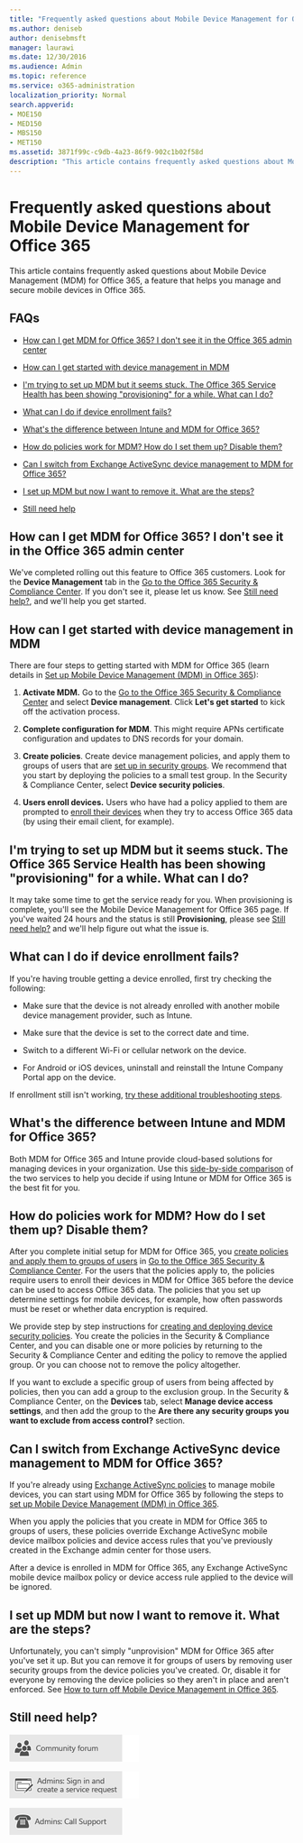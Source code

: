```yaml
---
title: "Frequently asked questions about Mobile Device Management for Office 365"
ms.author: deniseb
author: denisebmsft
manager: laurawi
ms.date: 12/30/2016
ms.audience: Admin
ms.topic: reference
ms.service: o365-administration
localization_priority: Normal
search.appverid:
- MOE150
- MED150
- MBS150
- MET150
ms.assetid: 3871f99c-c9db-4a23-86f9-902c1b02f58d
description: "This article contains frequently asked questions about Mobile Device Management (MDM) for Office 365, a feature that helps you manage and secure mobile devices in Office 365."
---
```


# Frequently asked questions about Mobile Device Management for Office 365

This article contains frequently asked questions about Mobile Device Management (MDM) for Office 365, a feature that helps you manage and secure mobile devices in Office 365.
  
## FAQs

- [How can I get MDM for Office 365? I don't see it in the Office 365 admin center](#how-can-i-get-mdm-for-office-365-i-dont-see-it-in-the-office-365-admin-center)
    
- [How can I get started with device management in MDM](#how-can-i-get-started-with-device-management-in-mdm)
    
- [I'm trying to set up MDM but it seems stuck. The Office 365 Service Health has been showing "provisioning" for a while. What can I do?](#im-trying-to-set-up-mdm-but-it-seems-stuck-the-office-365-service-health-has-been-showing-provisioning-for-a-while-what-can-i-do)
    
- [What can I do if device enrollment fails?](#what-can-i-do-if-device-enrollment-fails)
    
- [What's the difference between Intune and MDM for Office 365?](#whats-the-difference-between-intune-and-mdm-for-office-365)
    
- [How do policies work for MDM? How do I set them up? Disable them?](#how-do-policies-work-for-mdm-how-do-i-set-them-up-disable-them)
    
- [Can I switch from Exchange ActiveSync device management to MDM for Office 365?](#can-i-switch-from-exchange-activesync-device-management-to-mdm-for-office-365)
    
- [I set up MDM but now I want to remove it. What are the steps?](#i-set-up-mdm-but-now-i-want-to-remove-it-what-are-the-steps)
    
- [Still need help](#still-need-help)
    
## How can I get MDM for Office 365? I don't see it in the Office 365 admin center

We've completed rolling out this feature to Office 365 customers. Look for the **Device Management** tab in the [Go to the Office 365 Security &amp; Compliance Center](https://support.office.com/article/7e696a40-b86b-4a20-afcc-559218b7b1b8). If you don't see it, please let us know. See [Still need help?](#still-need-help), and we'll help you get started. 
  
## How can I get started with device management in MDM

There are four steps to getting started with MDM for Office 365 (learn details in [Set up Mobile Device Management (MDM) in Office 365](set-up-mobile-device-management.md)):
  
1. **Activate MDM.** Go to the [Go to the Office 365 Security &amp; Compliance Center](https://support.office.com/article/7e696a40-b86b-4a20-afcc-559218b7b1b8) and select **Device management**. Click **Let's get started** to kick off the activation process. 
    
2. **Complete configuration for MDM**. This might require APNs certificate configuration and updates to DNS records for your domain. 
    
3. **Create policies**. Create device management policies, and apply them to groups of users that are [set up in security groups](create-device-security-policies.md). We recommend that you start by deploying the policies to a small test group. In the Security &amp; Compliance Center, select **Device security policies**.
    
4. **Users enroll devices.** Users who have had a policy applied to them are prompted to [enroll their devices](enroll-your-mobile-device.md) when they try to access Office 365 data (by using their email client, for example). 
    
## I'm trying to set up MDM but it seems stuck. The Office 365 Service Health has been showing "provisioning" for a while. What can I do?

It may take some time to get the service ready for you. When provisioning is complete, you'll see the Mobile Device Management for Office 365 page. If you've waited 24 hours and the status is still **Provisioning**, please see [Still need help?](#still-need-help) and we'll help figure out what the issue is. 
  
## What can I do if device enrollment fails?

If you're having trouble getting a device enrolled, first try checking the following:
  
- Make sure that the device is not already enrolled with another mobile device management provider, such as Intune.
    
- Make sure that the device is set to the correct date and time.
    
- Switch to a different Wi-Fi or cellular network on the device.
    
- For Android or iOS devices, uninstall and reinstall the Intune Company Portal app on the device.
    
If enrollment still isn't working, [try these additional troubleshooting steps](troubleshoot-mdm.md).
  
## What's the difference between Intune and MDM for Office 365?

Both MDM for Office 365 and Intune provide cloud-based solutions for managing devices in your organization. Use this [side-by-side comparison](choose-between-mdm-and-intune.md) of the two services to help you decide if using Intune or MDM for Office 365 is the best fit for you. 
  
## How do policies work for MDM? How do I set them up? Disable them?

After you complete initial setup for MDM for Office 365, you [create policies and apply them to groups of users](create-device-security-policies.md) in [Go to the Office 365 Security &amp; Compliance Center](https://support.office.com/article/7e696a40-b86b-4a20-afcc-559218b7b1b8). For the users that the policies apply to, the policies require users to enroll their devices in MDM for Office 365 before the device can be used to access Office 365 data. The policies that you set up determine settings for mobile devices, for example, how often passwords must be reset or whether data encryption is required. 
  
We provide step by step instructions for [creating and deploying device security policies](create-device-security-policies.md). You create the policies in the Security &amp; Compliance Center, and you can disable one or more policies by returning to the Security &amp; Compliance Center and editing the policy to remove the applied group. Or you can choose not to remove the policy altogether.
  
If you want to exclude a specific group of users from being affected by policies, then you can add a group to the exclusion group. In the Security &amp; Compliance Center, on the **Devices** tab, select **Manage device access settings**, and then add the group to the **Are there any security groups you want to exclude from access control?** section. 
  
## Can I switch from Exchange ActiveSync device management to MDM for Office 365?

If you're already using [Exchange ActiveSync policies](https://go.microsoft.com/fwlink/?LinkId=615145) to manage mobile devices, you can start using MDM for Office 365 by following the steps to [set up Mobile Device Management (MDM) in Office 365](set-up-mobile-device-management.md).
  
When you apply the policies that you create in MDM for Office 365 to groups of users, these policies override Exchange ActiveSync mobile device mailbox policies and device access rules that you've previously created in the Exchange admin center for those users. 
  
After a device is enrolled in MDM for Office 365, any Exchange ActiveSync mobile device mailbox policy or device access rule applied to the device will be ignored.
  
## I set up MDM but now I want to remove it. What are the steps?

Unfortunately, you can't simply "unprovision" MDM for Office 365 after you've set it up. But you can remove it for groups of users by removing user security groups from the device policies you've created. Or, disable it for everyone by removing the device policies so they aren't in place and aren't enforced. See [How to turn off Mobile Device Management in Office 365](turn-off-mdm.md).
  
## Still need help?

[![Get help from the Office 365 community forums](media/12a746cc-184b-4288-908c-f718ce9c4ba5.png)](https://go.microsoft.com/fwlink/p/?LinkId=518605)
  
[![Admins: Sign in and create a service request](media/10862798-181d-47a5-ae4f-3f8d5a2874d4.png)]( https://go.microsoft.com/fwlink/p/?LinkId=519124)
  
[![Admins: Call Support](media/9f262e67-e8c9-4fc0-85c2-b3f4cfbc064e.png)](https://go.microsoft.com/fwlink/p/?LinkID=518322)
  

  

